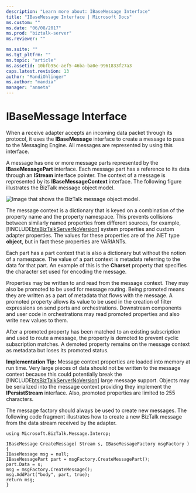 ```yaml
---
description: "Learn more about: IBaseMessage Interface"
title: "IBaseMessage Interface | Microsoft Docs"
ms.custom: ""
ms.date: "06/08/2017"
ms.prod: "biztalk-server"
ms.reviewer: ""

ms.suite: ""
ms.tgt_pltfrm: ""
ms.topic: "article"
ms.assetid: 10bfb95c-aef5-46ba-ba0e-9961833f27a3
caps.latest.revision: 13
author: "MandiOhlinger"
ms.author: "mandia"
manager: "anneta"
---
```

# IBaseMessage Interface
When a receive adapter accepts an incoming data packet through its protocol, it uses the **IBaseMessage** interface to create a message to pass to the Messaging Engine. All messages are represented by using this interface.  
  
 A message has one or more message parts represented by the **IBaseMessagePart** interface. Each message part has a reference to its data through an **IStream** interface pointer. The context of a message is represented by its **IBaseMessageContext** interface. The following figure illustrates the BizTalk message object model.  
  
 ![Image that shows the BizTalk message object model.](../core/media/ibasemessagestructure.gif "IBaseMessageStructure")  
  
 The message context is a dictionary that is keyed on a combination of the property name and the property namespace. This prevents collisions between similarly named properties from different sources, for example, [!INCLUDE[btsBizTalkServerNoVersion](../includes/btsbiztalkservernoversion-md.md)] system properties and custom adapter properties. The values for these properties are of the .NET type **object**, but in fact these properties are VARIANTs.  
  
 Each part has a part context that is also a dictionary but without the notion of a namespace. The value of a part context is metadata referring to the data for that part. An example of this is the **Charset** property that specifies the character set used for encoding the message.  
  
 Properties may be written to and read from the message context. They may also be promoted to be used for message routing. Being promoted means they are written as a part of metadata that flows with the message. A promoted property allows its value to be used in the creation of filter expressions on send ports and orchestrations. Downstream components and user code in orchestrations may read promoted properties and also write new values to them.  
  
 After a promoted property has been matched to an existing subscription and used to route a message, the property is demoted to prevent cyclic subscription matches. A demoted property remains on the message context as metadata but loses its promoted status.  
  
 **Implementation Tip:** Message context properties are loaded into memory at run time. Very large pieces of data should not be written to the message context because this could potentially break the [!INCLUDE[btsBizTalkServerNoVersion](../includes/btsbiztalkservernoversion-md.md)] large message support. Objects may be serialized into the message context providing they implement the **IPersistStream** interface. Also, promoted properties are limited to 255 characters.  
  
 The message factory should always be used to create new messages.  The following code fragment illustrates how to create a new BizTalk message from the data stream received by the adapter.  
  
```  
using Microsoft.BizTalk.Message.Interop;  
  
IBaseMessage CreateMessage( Stream s, IBaseMessageFactory msgFactory )  
{  
IBaseMessage msg = null;  
IBaseMessagePart part = msgFactory.CreateMessagePart();  
part.Data = s;  
msg = msgFactory.CreateMessage();  
msg.AddPart("body", part, true);  
return msg;  
}  
```
